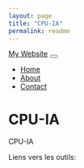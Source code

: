 ```yaml
---
layout: page
title: "CPU-IA"
permalink: readme
---
```

<link rel="stylesheet" href="https://cdn.jsdelivr.net/npm/bootstrap@5.2.3/dist/css/bootstrap.min.css">

<nav class="navbar navbar-expand-lg navbar-light bg-light">
  <a class="navbar-brand" href="#">My Website</a>
  <button class="navbar-toggler" type="button" data-toggle="collapse" data-target="#navbarNav" aria-controls="navbarNav" aria-expanded="false" aria-label="Toggle navigation">
    <span class="navbar-toggler-icon"></span>
  </button>
  <div class="collapse navbar-collapse" id="navbarNav">
    <ul class="navbar-nav">
      <li class="nav-item">
        <a class="nav-link" href="#">Home</a>
      </li>
      <li class="nav-item">
        <a class="nav-link" href="#">About</a>
      </li>
      <li class="nav-item">
        <a class="nav-link" href="#">Contact</a>
      </li>
    </ul>
  </div>
</nav>

<script src="https://cdn.jsdelivr.net/npm/bootstrap@4.6.0/dist/js/bootstrap.bundle.min.js"></script>


# CPU-IA
CPU-IA

Liens vers les outils:


